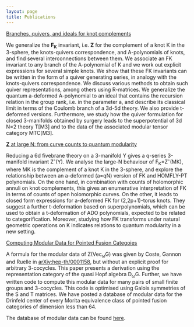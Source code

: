 ```yaml
---
layout: page
title: Publications
---
```


[Branches, quivers, and ideals for knot complements](https://arxiv.org/abs/2110.13768)

We generalize the <strong>F<sub>K</sub></strong> invariant, i.e. <strong>Z</strong> for the complement of a knot K in the 3-sphere, the knots-quivers correspondence, and A-polynomials of knots, and find several interconnections between them. We associate an FK invariant to any branch of the A-polynomial of K and we work out explicit expressions for several simple knots. We show that these FK invariants can be written in the form of a quiver generating series, in analogy with the knots-quivers correspondence. We discuss various methods to obtain such quiver representations, among others using R-matrices. We generalize the quantum a-deformed A-polynomial to an ideal that contains the recursion relation in the group rank, i.e. in the parameter a, and describe its classical limit in terms of the Coulomb branch of a 3d-5d theory. We also provide t-deformed versions. Furthermore, we study how the quiver formulation for closed 3-manifolds obtained by surgery leads to the superpotential of 3d N=2 theory T\[M3\] and to the data of the associated modular tensor category MTC\[M3\]. 

[<strong>Z</strong> at large N: from curve counts to quantum modularity](https://arxiv.org/abs/2005.13349)

Reducing a 6d fivebrane theory on a 3-manifold Y gives a q-series 3-manifold invariant Zˆ(Y). We analyse the large-N behaviour of F<sub>K</sub>=Zˆ(MK), where MK is the complement of a knot K in the 3-sphere, and explore the relationship between an a-deformed (a=qN) version of FK and HOMFLY-PT polynomials. On the one hand, in combination with counts of holomorphic annuli on knot complements, this gives an enumerative interpretation of FK in terms of counts of open holomorphic curves. On the other, it leads to closed form expressions for a-deformed FK for (2,2p+1)-torus knots. They suggest a further t-deformation based on superpolynomials, which can be used to obtain a t-deformation of ADO polynomials, expected to be related to categorification. Moreover, studying how FK transforms under natural geometric operations on K indicates relations to quantum modularity in a new setting. 

[Computing Modular Data for Pointed Fusion Categoies](https://arxiv.org/abs/1808.05060)

A formula for the modular data of Z(Vec<sub>ω</sub>G) was given by Coste, Gannon and Ruelle in [arXiv:hep-th/0001158](arXiv:hep-th/0001158), but without an explicit proof for arbitrary 3-cocycles. This paper presents a derivation using the representation category of the quasi Hopf algebra D<sub>ω</sub>G. Further, we have written code to compute this modular data for many pairs of small finite groups and 3-cocycles. This code is optimised using Galois symmetries of the S and T matrices. We have posted a database of modular data for the Drinfeld center of every Morita equivalence class of pointed fusion categories of dimension less than 64.

The database of modular data can be found [here](https://tqft.net/web/research/students/AngusGruen/Modular_Data/).

